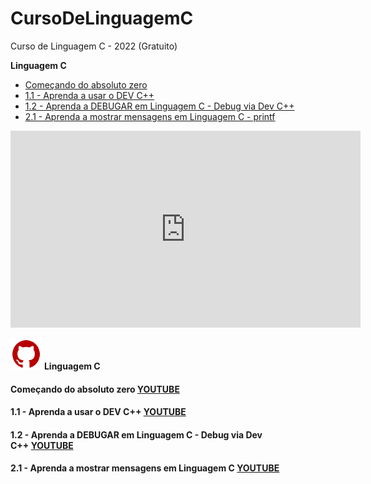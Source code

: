 # CursoDeLinguagemC
 Curso de Linguagem C - 2022 (Gratuito)

 **Linguagem C**
  - [Começando do absoluto zero](https://github.com/GersonESS/CursoDeLinguagemC/blob/main/Projeto/Ex_1_0.c)
  - [1.1 - Aprenda a usar o DEV C++](https://github.com/GersonESS/CursoDeLinguagemC/blob/main/Projeto/Ex_1_1.c)
  - [1.2 - Aprenda a DEBUGAR em Linguagem C - Debug via Dev C++](https://github.com/GersonESS/CursoDeLinguagemC/blob/main/Projeto/Ex_1_2.c)
 -  [2.1 - Aprenda a mostrar mensagens em Linguagem C - printf](https://github.com/GersonESS/CursoDeLinguagemC/blob/main/Projeto/Ex_2_1.c)


 <iframe width="560" height="315" src="https://www.youtube.com/embed/2w8GYzBjNj8?si=pVhGAKkXGHLpOcCg" title="YouTube video player" frameborder="0" allow="accelerometer; autoplay; clipboard-write; encrypted-media; gyroscope; picture-in-picture; web-share" referrerpolicy="strict-origin-when-cross-origin" allowfullscreen></iframe>



<a href="https://github.com/GersonESS" target="_blank"><img src="https://github.com/GersonESS/GersonES/blob/main/img/github5.png?raw=true" width="50px" height="50px"/></a>
**Linguagem C**

#### Começando do absoluto zero [YOUTUBE ](https://www.youtube.com/watch?v=2w8GYzBjNj8&list=PLpaKFn4Q4GMOBAeqC1S5_Fna_Y5XaOQS2&index=1)
 
#### 1.1 - Aprenda a usar o DEV C++ [YOUTUBE ](https://www.youtube.com/watch?v=QgE1zh0xCns&list=PLpaKFn4Q4GMOBAeqC1S5_Fna_Y5XaOQS2&index=2)



#### 1.2 - Aprenda a DEBUGAR em Linguagem C - Debug via Dev C++ [YOUTUBE ](https://www.youtube.com/watch?v=jV2OWKb2sUk&list=PLpaKFn4Q4GMOBAeqC1S5_Fna_Y5XaOQS2&index=3)

#### 2.1 - Aprenda a mostrar mensagens em Linguagem C [YOUTUBE ](https://www.youtube.com/watch?v=eK9lfMmkDe0&list=PLpaKFn4Q4GMOBAeqC1S5_Fna_Y5XaOQS2&index=4)
